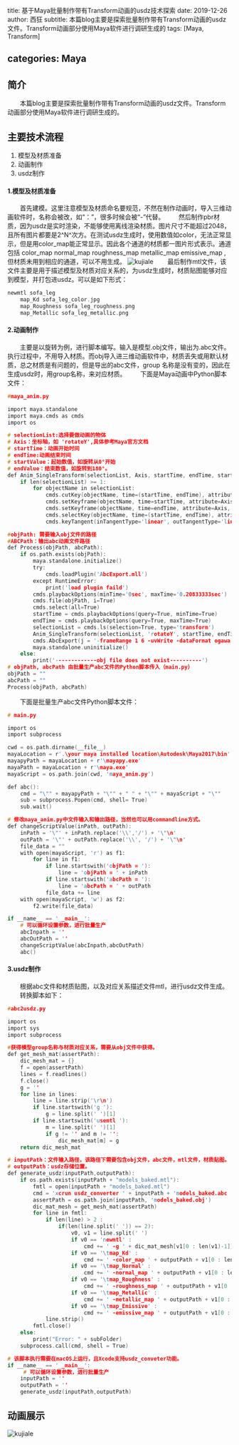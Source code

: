 ﻿title: 基于Maya批量制作带有Transform动画的usdz技术探索
date: 2019-12-26
author: 西狂
subtitle: 本篇blog主要是探索批量制作带有Transform动画的usdz文件。Transform动画部分使用Maya软件进行调研生成的
tags: [Maya, Transform]

categories: Maya
---
## 简介
&emsp;&emsp;本篇blog主要是探索批量制作带有Transform动画的usdz文件。Transform动画部分使用Maya软件进行调研生成的。

## 主要技术流程
 1. 模型及材质准备
 2. 动画制作
 3. usdz制作
 #### 1.模型及材质准备
 &emsp;&emsp;首先建模。这里注意模型及材质命名要规范，不然在制作动画时，导入三维动画软件时，名称会被改，如“：”，很多时候会被“-”代替。
 &emsp;&emsp;然后制作pbr材质，因为usdz是实时渲染，不能够使用离线渲染材质。图片尺寸不能超过2048，且所有图片都要是2^N^次方。在测试usdz生成时，使用数值如color，无法正常显示，但是用color_map能正常显示。因此各个通道的材质都一图片形式表示。通道包括 color_map normal_map roughness_map metallic_map emissive_map ,但材质未用到相应的通道，可以不用生成。
 ![kujiale](https://img-blog.csdnimg.cn/20191220012617688.png)
 &emsp;&emsp;最后制作mtl文件，该文件主要是用于描述模型及材质对应关系的，为usdz生成时，材质贴图能够对应到模型，并打包进usdz。可以是如下形式：
```c
newmtl sofa_leg
	map_Kd sofa_leg_color.jpg
	map_Roughness sofa_leg_roughness.png
	map_Metallic sofa_leg_metallic.png
```
#### 2.动画制作
&emsp;&emsp;主要是以旋转为例，进行脚本编写。输入是模型.obj文件，输出为.abc文件。执行过程中，不用导入材质。而obj导入进三维动画软件中，材质丢失或用默认材质，总之材质是有问题的，但是导出的abc文件，group 名称是没有变的，因此在生成usdz时，用group名称，来对应材质。
&emsp;&emsp;下面是Maya动画中Python脚本文件：
```c
#maya_anim.py

import maya.standalone
import maya.cmds as cmds
import os

# selectionList:选择要做动画的物体
# Axis：坐标轴，如 'rotateY',具体参考Maya官方文档
# startTime：动画开始时间
# endTime:动画结束时间
# startValue：起始数值，如旋转从0°开始
# endValue：结束数值，如旋转到180°。
def Anim_SingleTransform(selectionList, Axis, startTime, endTime, startValue, endValue):
    if len(selectionList) >= 1:
        for objectName in selectionList:
            cmds.cutKey(objectName, time=(startTime, endTime), attribute=Axis)
            cmds.setKeyframe(objectName, time=startTime, attribute=Axis, value=startValue)
            cmds.setKeyframe(objectName, time=endTime, attribute=Axis, value=endValue)
            cmds.selectKey(objectName, time=(startTime, endTime), attribute=Axis, keyframe=True)
            cmds.keyTangent(inTangentType='linear', outTangentType='linear')

#objPath: 需要输入obj文件的路径
#ABCPath：输出abc动画文件路径
def Process(objPath, abcPath):
    if os.path.exists(objPath):
        maya.standalone.initialize()
        try:
            cmds.loadPlugin('AbcExport.mll')
        except RuntimeError:
            print('load plugin faild')
        cmds.playbackOptions(minTime='0sec', maxTime='0.20833333sec')
        cmds.file(objPath, i=True)
        cmds.select(all=True)
        startTime = cmds.playbackOptions(query=True, minTime=True)
        endTime = cmds.playbackOptions(query=True, maxTime=True)
        selectionList = cmds.ls(selection=True, type='transform')
        Anim_SingleTransform(selectionList, 'rotateY', startTime, endTime, 0, 180)
        cmds.AbcExport(j = '-frameRange 1 6 -uvWrite -dataFormat ogawa -file ' + abcPath)
        maya.standalone.uninitialize()
    else:
        print('-------------obj file does not exist----------')
# objPath, abcPath 由批量生产abc文件的Python脚本传入（main.py）
objPath = ""
abcPath = ""
Process(objPath, abcPath)
```
&emsp;&emsp;下面是批量生产abc文件Python脚本文件：

```c
# main.py

import os
import subprocess

cwd = os.path.dirname(__file__)
mayaLocation = r'.\your maya installed location\Autodesk\Maya2017\bin'
mayapyPath = mayaLocation + r'\mayapy.exe'
mayaPath = mayaLocation + r'\maya.exe'
mayaScript = os.path.join(cwd, 'maya_anim.py')

def abc():
    cmd = "\"" + mayapyPath + "\"" + " " + "\"" + mayaScript + "\""
    sub = subprocess.Popen(cmd, shell= True)
    sub.wait()

# 修改maya_anim.py中文件输入和输出路径，当然也可以用commandline方式。
def changeScriptValue(inPath, outPath):
    inPath = '\"' + inPath.replace('\\','/') + '\"\n'
    outPath = '\"' + outPath.replace('\\', '/') + '\"\n'
    file_data = ""
    with open(mayaScript, 'r') as f1:
        for line in f1:
            if line.startswith('objPath = '):
                line = 'objPath = ' + inPath
            if line.startswith('abcPath = '):
                line = 'abcPath = ' + outPath
            file_data += line
    with open(mayaScript, 'w') as f2:
        f2.write(file_data)

if __name__ == '__main__':
    # 可以循环设置参数，进行批量生产
    abcInpath = ''
    abcOutPath = ''
    changeScriptValue(abcInpath,abcOutPath)
    abc()

```

#### 3.usdz制作
&emsp;&emsp;根据abc文件和材质贴图，以及对应关系描述文件mtl，进行usdz文件生成。
&emsp;&emsp;转换脚本如下：
```c
#abc2usdz.py

import os
import sys
import subprocess

#获得模型group名称与材质对应关系，需要从obj文件中获得。
def get_mesh_mat(assertPath):
    dic_mesh_mat = {}
    f = open(assertPath)
    lines = f.readlines()
    f.close()
    g = ''
    for line in lines:
        line = line.strip('\r\n')
        if line.startswith('g '):
            g = line.split(' ')[1]
        if line.startswith('usemtl '):
            m = line.split(' ')[1]
            if g != '' and m != '':
                dic_mesh_mat[m] = g
    return dic_mesh_mat

# inputPath：文件输入路径，该路径下需要包含obj文件，abc文件，mtl文件，材质贴图。
# outputPath：usdz存储位置。
def generate_usdz(inputPath,outputPath):
    if os.path.exists(inputPath + "models_baked.mtl"):
        fmtl = open(inputPath + "models_baked.mtl")
        cmd = 'xcrun usdz_converter ' + inputPath + 'models_baked.abc ' + outputPath + 'models_baked.usdz'
        assertPath = os.path.join(inputPath, 'models_baked.obj')
        dic_mat_mesh = get_mesh_mat(assertPath)
        for line in fmtl:
            if len(line) > 2 :
                if(len(line.split(' ')) == 2):
                    v0, v1 = line.split(' ')
                    if v0 == 'newmtl' :
                        cmd += ' -g ' + dic_mat_mesh[v1[0 : len(v1)-1]]
                    if v0 == '\tmap_Kd' :
                        cmd += ' -color_map ' + outputPath + v1[0 : len(v1)-1]
                    if v0 == '\tmap_Normal' :
                        cmd += ' -normal_map ' + outputPath + v1[0 : len(v1)-1]
                    if v0 == '\tmap_Roughness' :
                        cmd += ' -roughness_map ' + outputPath + v1[0 : len(v1)-1]
                    if v0 == '\tmap_Metallic' :
                        cmd += ' -metallic_map ' + outputPath + v1[0 : len(v1)-1]
                    if v0 == '\tmap_Emissive' :
                        cmd += ' -emissive_map ' + outputPath + v1[0 : len(v1)-1]
            line.strip()
        fmtl.close()
    else:
        print("Error: " + subFolder)
    subprocess.call(cmd, shell = True)

# 该脚本执行需要在macOS上运行，且Xcode支持usdz_conveter功能。
if __name__ == '__main__':
     # 可以循环设置参数，进行批量生产
    inputPath = ''
    outputPath = ''
    generate_usdz(inputPath,outputPath)
```
## 动画展示
![kujiale](https://img-blog.csdnimg.cn/2019122003054973.gif)
